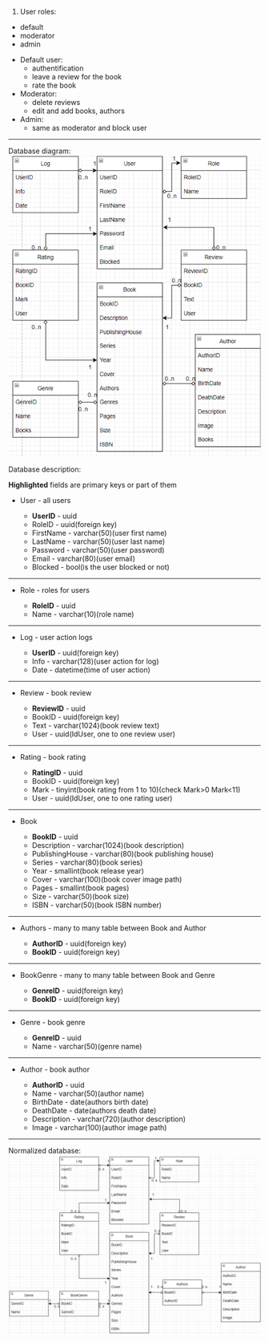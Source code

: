 1. User roles:
+ default
+ moderator
+ admin
- Default user:
    - authentification
    - leave a review for the book
    - rate the book
- Moderator:
    - delete reviews
    - edit and add books, authors
- Admin:
    - same as moderator and block user
____
Database diagram:
![unnormalized database](https://github.com/neoromaioi/SUBD/raw/main/Picture1.png)


Database description:

**Highlighted** fields are primary keys or part of them

- User - all users

    - **UserID** - uuid
    - RoleID - uuid(foreign key)
    - FirstName - varchar(50)(user first name)
    - LastName - varchar(50)(user last name)
    - Password - varchar(50)(user password)
    - Email - varchar(80)(user email)
    - Blocked - bool(is the user blocked or not) 
____
- Role - roles for users

    - **RoleID** - uuid
    - Name - varchar(10)(role name)
____
- Log - user action logs

    - **UserID** - uuid(foreign key)
    - Info - varchar(128)(user action for log)
    - Date - datetime(time of user action)
____
- Review - book review

    - **ReviewID** - uuid
    - BookID - uuid(foreign key)
    - Text - varchar(1024)(book review text)
    - User - uuid(IdUser, one to one review user)
____
- Rating - book rating

    - **RatingID** - uuid
    - BookID - uuid(foreign key)
    - Mark - tinyint(book rating from 1 to 10)(check Mark>0 Mark<11)
    - User - uuid(IdUser, one to one rating user)
____
- Book

    - **BookID** - uuid
    - Description - varchar(1024)(book description)
    - PublishingHouse - varchar(80)(book publishing house)
    - Series - varchar(80)(book series)
    - Year - smallint(book release year)
    - Cover - varchar(100)(book cover image path)
    - Pages - smallint(book pages)
    - Size - varchar(50)(book size)
    - ISBN - varchar(50)(book ISBN number)
____
- Authors - many to many table between Book and Author

    - **AuthorID** - uuid(foreign key)
    - **BookID** - uuid(foreign key)
____
- BookGenre - many to many table between Book and Genre

    - **GenreID** - uuid(foreign key)
    - **BookID** - uuid(foreign key)
____
- Genre - book genre

    - **GenreID** - uuid
    - Name - varchar(50)(genre name)
____
- Author - book author

    - **AuthorID** - uuid
    - Name - varchar(50)(author name)
    - BirthDate - date(authors birth date)
    - DeathDate - date(authors death date)
    - Description - varchar(720)(author description)
    - Image - varchar(100)(author image path)
____
Normalized database:
![normalized database](https://github.com/neoromaioi/SUBD/raw/main/Picture2.png)
